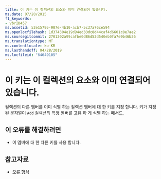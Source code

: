 ```yaml
---
title: 이 키는 이 컬렉션의 요소와 이미 연결되어 있습니다.
ms.date: 07/20/2015
f1_keywords:
- vbrID457
ms.assetid: 52e15795-907e-4b10-acb7-5c37a76ce594
ms.openlocfilehash: 1d374304e19d94ed33dc8d44caf4d6601c8e7ae2
ms.sourcegitcommit: 2701302a99cafbe0d86d53d540eb0fa7e9b46b36
ms.translationtype: MT
ms.contentlocale: ko-KR
ms.lasthandoff: 04/28/2019
ms.locfileid: "64649105"
---
```

# <a name="this-key-is-already-associated-with-an-element-of-this-collection"></a>이 키는 이 컬렉션의 요소와 이미 연결되어 있습니다.
컬렉션의 다른 멤버를 이미 식별 하는 컬렉션 멤버에 대 한 키를 지정 합니다. 키가 지정 된 문자열이 `Add` 컬렉션의 특정 멤버를 고유 하 게 식별 하는 메서드.  
  
## <a name="to-correct-this-error"></a>이 오류를 해결하려면  
  
- 이 멤버에 대 한 다른 키를 사용 합니다.  
  
## <a name="see-also"></a>참고자료

- [오류 형식](../../../visual-basic/programming-guide/language-features/error-types.md)
